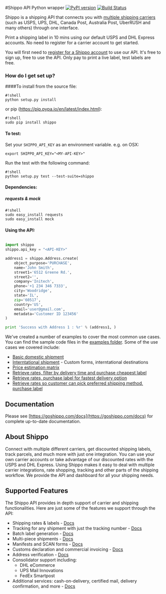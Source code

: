 #Shippo API Python wrapper
[![PyPI version](https://badge.fury.io/py/shippo.svg)](https://badge.fury.io/py/shippo)
[![Build Status](https://travis-ci.org/goshippo/shippo-python-client.svg?branch=helper-merge-steveByerly-fork-2)](https://travis-ci.org/goshippo/shippo-python-client)

Shippo is a shipping API that connects you with [multiple shipping carriers](https://goshippo.com/carriers/) (such as USPS, UPS, DHL, Canada Post, Australia Post, UberRUSH and many others) through one interface.

Print a shipping label in 10 mins using our default USPS and DHL Express accounts. No need to register for a carrier account to get started.

You will first need to [register for a Shippo account](https://goshippo.com/) to use our API. It's free to sign up, free to use the API. Only pay to print a live label, test labels are free. 

### How do I get set up? ###

####To install from the source file:

```
#!shell
python setup.py install
```

or pip (https://pip.pypa.io/en/latest/index.html):
```
#!shell
sudo pip install shippo
``` 

#### To test:

Set your `SHIPPO_API_KEY` as an environment variable.
e.g. on OSX:

`export SHIPPO_API_KEY="<MY-API-KEY>"`

Run the test with the following command:

```
#!shell
python setup.py test --test-suite=shippo
```


#### Dependencies:

##### requests & mock

```
#!shell
sudo easy_install requests
sudo easy_install mock
``` 

#### Using the API:

```python

import shippo
shippo.api_key = "<API-KEY>"

address1 = shippo.Address.create(
    object_purpose='PURCHASE',
    name='John Smith',
    street1='6512 Greene Rd.',
    street2='',
    company='Initech',
    phone='+1 234 346 7333',
    city='Woodridge',
    state='IL',
    zip='60517',
    country='US',
    email='user@gmail.com',
    metadata='Customer ID 123456'
)

print 'Success with Address 1 : %r' % (address1, )

```

We've created a number of examples to cover the most common use cases. You can find the sample code files in the [examples folder](examples/).
Some of the use cases we covered include:

* [Basic domestic shipment](examples/basic-shipment.py)
* [Interntational shipment](examples/interntational-shipment.py)  - Custom forms, interntational destinations
* [Price estimation matrix](examples/estimate-shipping-prices.py)
* [Retrieve rates, filter by delivery time and purchase cheapest label](examples/filter-by-delivery-time.py)
* [Retrieve rates, purchase label for fastest delivery option](examples/purchase-fastest-service.py)
* [Retrieve rates so customer can pick preferred shipping method, purchase label](examples/get-rates-to-show-customer.py)


## Documentation

Please see [https://goshippo.com/docs](https://goshippo.com/docs) for complete up-to-date documentation.

## About Shippo

Connect with multiple different carriers, get discounted shipping labels, track parcels, and much more with just one integration. You can use your own carrier accounts or take advantage of our discounted rates with the USPS and DHL Express. Using Shippo makes it easy to deal with multiple carrier integrations, rate shopping, tracking and other parts of the shipping workflow. We provide the API and dashboard for all your shipping needs.

## Supported Features

The Shippo API provides in depth support of carrier and shipping functionalities. Here are just some of the features we support through the API:

* Shipping rates & labels - [Docs](https://goshippo.com/docs/first-shipment)
* Tracking for any shipment with just the tracking number - [Docs](https://goshippo.com/docs/tracking)
* Batch label generation - [Docs](https://goshippo.com/docs/batch)
* Multi-piece shipments - [Docs](https://goshippo.com/docs/multipiece)
* Manifests and SCAN forms - [Docs](https://goshippo.com/docs/manifests)
* Customs declaration and commercial invoicing - [Docs](https://goshippo.com/docs/international)
* Address verification - [Docs](https://goshippo.com/docs/address-validation)
* Consolidator support including:
	* DHL eCommerce
	* UPS Mail Innovations
	* FedEx Smartpost
* Additional services: cash-on-delivery, certified mail, delivery confirmation, and more - [Docs](https://goshippo.com/docs/reference#shipment-extras)